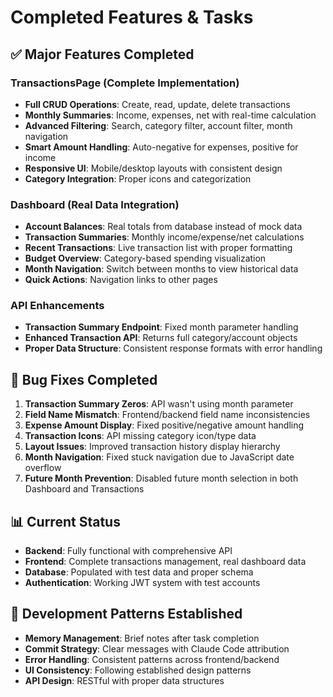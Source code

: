 # Completed Features & Tasks

## ✅ Major Features Completed

### TransactionsPage (Complete Implementation)
- **Full CRUD Operations**: Create, read, update, delete transactions
- **Monthly Summaries**: Income, expenses, net with real-time calculation
- **Advanced Filtering**: Search, category filter, account filter, month navigation
- **Smart Amount Handling**: Auto-negative for expenses, positive for income
- **Responsive UI**: Mobile/desktop layouts with consistent design
- **Category Integration**: Proper icons and categorization

### Dashboard (Real Data Integration)
- **Account Balances**: Real totals from database instead of mock data
- **Transaction Summaries**: Monthly income/expense/net calculations
- **Recent Transactions**: Live transaction list with proper formatting
- **Budget Overview**: Category-based spending visualization
- **Month Navigation**: Switch between months to view historical data
- **Quick Actions**: Navigation links to other pages

### API Enhancements
- **Transaction Summary Endpoint**: Fixed month parameter handling
- **Enhanced Transaction API**: Returns full category/account objects
- **Proper Data Structure**: Consistent response formats with error handling

## 🔧 Bug Fixes Completed
1. **Transaction Summary Zeros**: API wasn't using month parameter
2. **Field Name Mismatch**: Frontend/backend field name inconsistencies
3. **Expense Amount Display**: Fixed positive/negative amount handling
4. **Transaction Icons**: API missing category icon/type data
5. **Layout Issues**: Improved transaction history display hierarchy
6. **Month Navigation**: Fixed stuck navigation due to JavaScript date overflow
7. **Future Month Prevention**: Disabled future month selection in both Dashboard and Transactions

## 📊 Current Status
- **Backend**: Fully functional with comprehensive API
- **Frontend**: Complete transactions management, real dashboard data
- **Database**: Populated with test data and proper schema
- **Authentication**: Working JWT system with test accounts

## 🔄 Development Patterns Established
- **Memory Management**: Brief notes after task completion
- **Commit Strategy**: Clear messages with Claude Code attribution
- **Error Handling**: Consistent patterns across frontend/backend
- **UI Consistency**: Following established design patterns
- **API Design**: RESTful with proper data structures